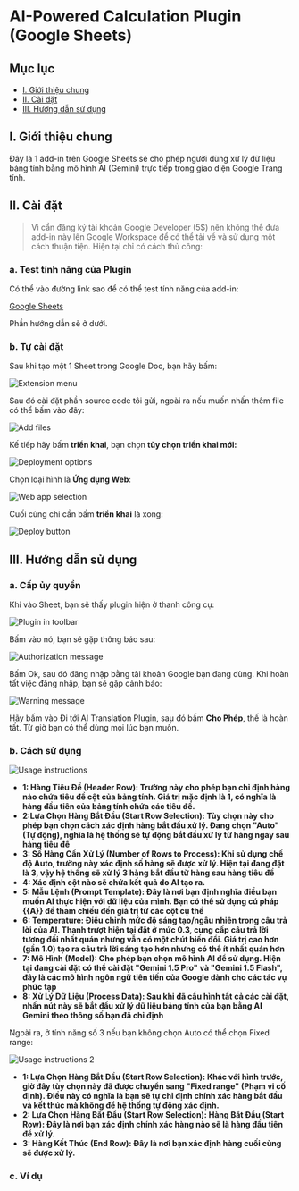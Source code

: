 # AI-Powered Calculation Plugin (Google Sheets)

## Mục lục
- [I. Giới thiệu chung](#i-giới-thiệu-chung)
- [II. Cài đặt](#ii-cài-đặt)
- [III. Hướng dẫn sử dụng](#iii-hướng-dẫn-sử-dụng)

## I. Giới thiệu chung

Đây là 1 add-in trên Google Sheets sẽ cho phép người dùng xử lý dữ liệu bảng tính bằng mô hình AI (Gemini) trực tiếp trong giao diện Google Trang tính.

## II. Cài đặt

> Vì cần đăng ký tài khoản Google Developer (5$) nên không thể đưa add-in này lên Google Workspace để có thể tải về và sử dụng một cách thuận tiện. Hiện tại chỉ có cách thủ công:

### a. Test tính năng của Plugin

Có thể vào đường link sao để có thể test tính năng của add-in:

[Google Sheets](https://docs.google.com/spreadsheets/d/1OQBjOCZEZ-EAeHSiHLpXlE5puu37XR22lyFTejeVOes/edit?usp=sharing)

Phần hướng dẫn sẽ ở dưới.

### b. Tự cài đặt

Sau khi tạo một 1 Sheet trong Google Doc, bạn hãy bấm:

![Extension menu](https://drive.google.com/uc?export=view&id=1KScNITy-6KlMQ2m3XfotIU1L2TvFIQFy)

Sau đó cài đặt phần source code tôi gửi, ngoài ra nếu muốn nhấn thêm file có thể bấm vào đây:

![Add files](https://drive.google.com/uc?export=view&id=1vE0W6s8rT6BKg6cNI_z-1veSMGsEA_oh)

Kế tiếp hãy bấm **triển khai**, bạn chọn **tủy chọn triển khai mới:**

![Deployment options](https://drive.google.com/uc?export=view&id=1ilmTBcdCEQ8oaFDF3FQz-nwbAE0AiKBE)

Chọn loại hình là **Ứng dụng Web**:

![Web app selection](https://drive.google.com/uc?export=view&id=1YxVU9oUQCND0sQy0_PWiJySQ9477lqwN)

Cuối cùng chỉ cần bấm **triển khai** là xong:

![Deploy button](https://drive.google.com/uc?export=view&id=1pTe1iZ5YhVuVapN4Eaw9mWIPVxhVju3F)

## III. Hướng dẫn sử dụng

### a. Cấp ủy quyền

Khi vào Sheet, bạn sẽ thấy plugin hiện ở thanh công cụ:

![Plugin in toolbar](https://drive.google.com/uc?export=view&id=1Pj40bZq_ifR0V9IMexF-vVumRDIatDpE)

Bấm vào nó, bạn sẽ gặp thông báo sau:

![Authorization message](https://drive.google.com/uc?export=view&id=17PCGBBCu9nbw_Y8TP_t8YD3yVARszo75)

Bấm Ok, sau đó đăng nhập bằng tài khoản Google bạn đang dùng. Khi hoàn tất việc đăng nhập, bạn sẽ gặp cảnh báo:

![Warning message](https://drive.google.com/uc?export=view&id=1O-odiYe43ps4Do9Q9jraseARqKJUcj5d)

Hãy bấm vào Đi tới AI Translation Plugin, sau đó bấm **Cho Phép**, thế là hoàn tất. Từ giờ bạn có thể dùng mọi lúc bạn muốn.

### b. Cách sử dụng

![Usage instructions](https://drive.google.com/uc?export=view&id=1eFSS6hRXUMDfMYlH8qYjERcrFn1Sroh0)

- **1: Hàng Tiêu Đề (Header Row): Trường này cho phép bạn chỉ định hàng nào chứa tiêu đề cột của bảng tính. Giá trị mặc định là 1, có nghĩa là hàng đầu tiên của bảng tính chứa các tiêu đề.**
- **2:Lựa Chọn Hàng Bắt Đầu (Start Row Selection): Tùy chọn này cho phép bạn chọn cách xác định hàng bắt đầu xử lý. Đang chọn "Auto" (Tự động), nghĩa là hệ thống sẽ tự động bắt đầu xử lý từ hàng ngay sau hàng tiêu đề**
- **3: Số Hàng Cần Xử Lý (Number of Rows to Process): Khi sử dụng chế độ Auto, trường này xác định số hàng sẽ được xử lý. Hiện tại đang đặt là 3, vậy hệ thống sẽ xử lý 3 hàng bắt đầu từ hàng sau hàng tiêu đề**
- **4: Xác định cột nào sẽ chứa kết quả do AI tạo ra.**
- **5: Mẫu Lệnh (Prompt Template): Đây là nơi bạn định nghĩa điều bạn muốn AI thực hiện với dữ liệu của mình. Bạn có thể sử dụng cú pháp {{A}} để tham chiếu đến giá trị từ các cột cụ thể**
- **6: Temperature: Điều chỉnh mức độ sáng tạo/ngẫu nhiên trong câu trả lời của AI. Thanh trượt hiện tại đặt ở mức 0.3, cung cấp câu trả lời tương đối nhất quán nhưng vẫn có một chút biến đổi. Giá trị cao hơn (gần 1.0) tạo ra câu trả lời sáng tạo hơn nhưng có thể ít nhất quán hơn**
- **7: Mô Hình (Model): Cho phép bạn chọn mô hình AI để sử dụng. Hiện tại đang cài đặt có thể cài đặt "Gemini 1.5 Pro" và "Gemini 1.5 Flash", đây là các mô hình ngôn ngữ tiên tiến của Google dành cho các tác vụ phức tạp**
- **8: Xử Lý Dữ Liệu (Process Data): Sau khi đã cấu hình tất cả các cài đặt, nhấn nút này sẽ bắt đầu xử lý dữ liệu bảng tính của bạn bằng AI Gemini theo thông số bạn đã chỉ định**

Ngoài ra, ở tính năng số 3 nếu bạn không chọn Auto có thể chọn Fixed range:

![Usage instructions 2](https://drive.google.com/uc?export=view&id=1K5IRXs-LvP8a7fa3ksVZtBqau6jaya1G)

- **1: Lựa Chọn Hàng Bắt Đầu (Start Row Selection): Khác với hình trước, giờ đây tùy chọn này đã được chuyển sang "Fixed range" (Phạm vi cố định). Điều này có nghĩa là bạn sẽ tự chỉ định chính xác hàng bắt đầu và kết thúc mà không để hệ thống tự động xác định.**
- **2: Lựa Chọn Hàng Bắt Đầu (Start Row Selection): Hàng Bắt Đầu (Start Row): Đây là nơi bạn xác định chính xác hàng nào sẽ là hàng đầu tiên để xử lý.**
- **3: Hàng Kết Thúc (End Row): Đây là nơi bạn xác định hàng cuối cùng sẽ được xử lý.**


### c. Ví dụ



